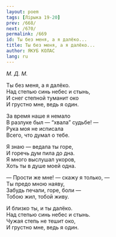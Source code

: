 ```yaml
---
layout: poem
tags: [Лірыка 19-20]
prev: /668/
next: /670/
permalink: /669
id: Ты без меня, а я далёко...
title: Ты без меня, а я далёко...
author: ЯКУБ КОЛАС
lang: ru
---
```



*М. Д. М.*

Ты без меня, а я далёко.  
Над степью синь небес и стынь,  
И снег степной туманит око  
И грустно мне, ведь я один.  

За время наше я немало  
В разлуке был — “хвала” судьбе! —  
Рука моя не исписала  
Всего, что думал о тебе.  

Я знаю — ведала ты горе,  
И горечь дум пила до дна.  
Я много выслушал укоров,  
Хоть ты в душе моей одна.  

— Прости же мне! — скажу я только, —  
Ты предо мною наяву,  
Забудь печали, горе, боли —  
Тобою жил, тобой живу.  

И близко ты, и ты далёко.  
Над степью синь небес и стынь.  
Чужая степь не тешит око,  
И грустно мне, ведь я один.  
